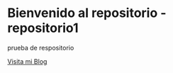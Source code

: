 # Bienvenido al repositorio - repositorio1
prueba de respositorio

[Visita mi Blog](www.google.com) 
